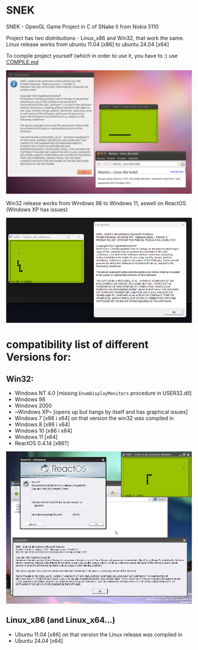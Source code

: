 # SNEK
SNEK - OpenGL Game Project in C of SNake II from Nokia 5110

Project has two distributions - Linux_x86 and Win32, that work the same.
Linux release works from ubuntu 11.04 [x86] to ubuntu 24.04 [x64]

To compile project yourself (which in order to use it, you have to :) use <a href="https://github.com/ApplehatDot/SNEK/blob/main/docs%2FCOMPILE.md">COMPILE.md</a>

<img src="source/images/ubuntuSNEK.png">

Win32 release works from Windows 98 to Windows 11, aswell on ReactOS (Windows XP has issues)

<img src="source/images/windowsSNEK.png">

# compatibility list of different Versions for:
## Win32:
- Windows NT 4.0 [missing `EnumDisplayMonitors` procedure in USER32.dll]
- Windows 98
- Windows 2000
- ~Windows XP~ [opens up but hangs by itself and has graphical issues]
- Windows 7 [x86 i x64] on that version the win32 was compiled in
- Windows 8 [x86 i x64]
- Windows 10 [x86 i x64]
- Windows 11 [x64]
- ReactOS 0.4.14 [x86?]
<img src="source/images/ReactOS.png">

## Linux_x86 (and Linux_x64...)
- Ubuntu 11.04 [x86] on that version the Linux release was compiled in
- Ubuntu 24.04 [x64] 

